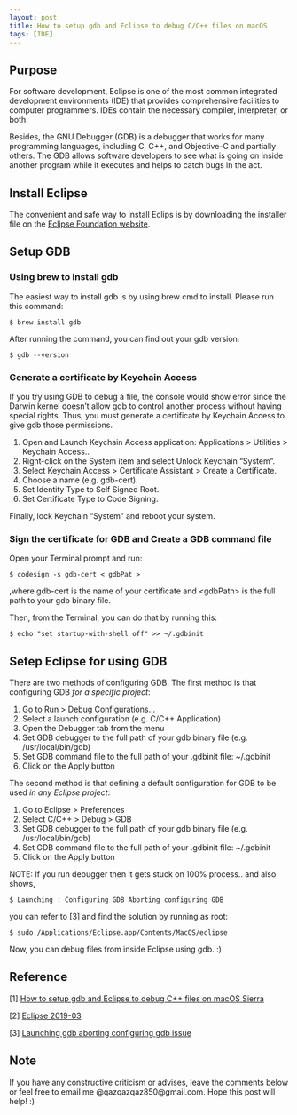 ```yaml
---
layout: post
title: How to setup gdb and Eclipse to debug C/C++ files on macOS
tags: [IDE] 
---
```


## Purpose 

  For software development, Eclipse is one of the most common integrated development environments (IDE) that provides comprehensive facilities to computer programmers. IDEs contain the necessary compiler, interpreter, or both.
  
  Besides, the GNU Debugger (GDB) is a debugger that works for many programming languages, including C, C++, and Objective-C and partially others. The GDB allows software developers to see what is going on inside another program while it executes and helps to catch bugs in the act.

## Install Eclipse

  The convenient and safe way to install Eclips is by downloading the installer file on the [Eclipse Foundation website](https://www.eclipse.org/downloads/download.php?file=/oomph/epp/2019-03/R/eclipse-inst-mac64.dmg).

## Setup GDB

### Using brew to install gdb
  The easiest way to install gdb is by using brew cmd to install. Please run this command:

  <div class="language-shell highlighter-rouge"><pre class="highlight"><code class="hljs ruby"><span class="nb">$ brew install gdb </span></code></pre></div>

  After running the command, you can find out your gdb version:

  <div class="language-shell highlighter-rouge"><pre class="highlight"><code class="hljs ruby"><span class="nb">$ gdb --version </span></code></pre></div>
  
### Generate a certificate by Keychain Access

  If you try using GDB to debug a file, the console would show error since the Darwin kernel doesn’t allow gdb to control another process without having special rights. Thus, you must generate a certificate by Keychain Access to give gdb those permissions.

  <ol>
  <li> Open and Launch Keychain Access application: Applications > Utilities > Keychain Access.. </li>
  <li> Right-click on the System item and select Unlock Keychain “System”. </li>
  <li> Select Keychain Access > Certificate Assistant > Create a Certificate.</li>
  <li> Choose a name (e.g. gdb-cert). </li>
  <li> Set Identity Type to Self Signed Root. </li>
  <li> Set Certificate Type to Code Signing. </li>
  </ol>

  Finally, lock Keychain “System” and reboot your system.

### Sign the certificate for GDB and Create a GDB command file

  Open your Terminal prompt and run:

  <div class="language-shell highlighter-rouge"><pre class="highlight"><code class="hljs ruby"><span class="nb">$ codesign -s gdb-cert < gdbPat > </span></code></pre></div>
  
  ,where gdb-cert is the name of your certificate and \<gdbPath\> is the full path to your gdb binary file.

  Then, from the Terminal, you can do that by running this:

  <div class="language-shell highlighter-rouge"><pre class="highlight"><code class="hljs ruby"><span class="nb">$ echo "set startup-with-shell off" >> ~/.gdbinit </span></code></pre></div>

## Setep Eclipse for using GDB

  There are two methods of configuring GDB. The first method is that configuring GDB *for a specific project*:

  <ol>
  <li> Go to Run > Debug Configurations… </li>
  <li> Select a launch configuration (e.g. C/C++ Application) </li>
  <li> Open the Debugger tab from the menu </li>
  <li> Set GDB debugger to the full path of your gdb binary file (e.g. /usr/local/bin/gdb) </li>
  <li> Set GDB command file to the full path of your .gdbinit file: ~/.gdbinit </li>
  <li> Click on the Apply button </li>
  </ol>

  The second method is that defining a default configuration for GDB to be used *in any Eclipse project*:

  <ol>
  <li> Go to Eclipse > Preferences </li>
  <li> Select C/C++ > Debug > GDB </li>
  <li> Set GDB debugger to the full path of your gdb binary file (e.g. /usr/local/bin/gdb) </li>
  <li> Set GDB command file to the full path of your .gdbinit file: ~/.gdbinit  </li>
  <li> Click on the Apply button </li>
  </ol>

  NOTE: If you run debugger then it gets stuck on 100% process.. and also shows, 

  <div class="language-shell highlighter-rouge"><pre class="highlight"><code class="hljs ruby"><span class="nb">$ Launching : Configuring GDB Aborting configuring GDB </span></code></pre></div>

  you can refer to [3] and find the solution by running as root:

  <div class="language-shell highlighter-rouge"><pre class="highlight"><code class="hljs ruby"><span class="nb">$ sudo /Applications/Eclipse.app/Contents/MacOS/eclipse </span></code></pre></div>
  
  Now, you can debug files from inside Eclipse using gdb. :)

## Reference

[1] [How to setup gdb and Eclipse to debug C++ files on macOS Sierra](https://www.thomasvitale.com/how-to-setup-gdb-and-eclipse-to-debug-c-files-on-macos-sierra/) 

[2] [Eclipse 2019-03](https://www.eclipse.org/downloads/download.php?file=/oomph/epp/2019-03/R/eclipse-inst-mac64.dmg)


[3] [Launching gdb aborting configuring gdb issue](https://stackoverflow.com/questions/5425396/eclipse-cdt-cant-use-debugger-always-stuck-on-89-process)

## Note
<p>If you have any constructive criticism or advises, leave the comments below or feel free to email me @qazqazqaz850@gmail.com.
Hope this post will help! :)
</p>


